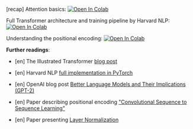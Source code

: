 [recap] Attention basics:
[![Open In Colab](https://colab.research.google.com/assets/colab-badge.svg)](https://colab.research.google.com/github/ml-mipt/ml-mipt/blob/advanced/week03_NMT_and_attention/week03_extra_Attention_basics.ipynb)

Full Transformer architecture and training pipeline by Harvard NLP:
[![Open In Colab](https://colab.research.google.com/assets/colab-badge.svg)](https://colab.research.google.com/github/harvardnlp/annotated-transformer/blob/master/The%20Annotated%20Transformer.ipynb)

Understanding the positional encoding:
[![Open In Colab](https://colab.research.google.com/assets/colab-badge.svg)](https://colab.research.google.com/github/ml-mipt/ml-mipt/blob/advanced/week04_Transformer/week04_positional_encoding_carriers.ipynb)



__Further readings__:
* [en] The Illustrated Transformer [blog post](https://jalammar.github.io/illustrated-transformer/)

* [en] Harvard NLP [full implementation in PyTorch](http://nlp.seas.harvard.edu/2018/04/03/attention.html)

* [en] OpenAI blog post [Better Language Models
and Their Implications (GPT-2)](https://openai.com/blog/better-language-models/)

* [en] Paper describing positional encoding ["Convolutional Sequence to Sequence Learning"](https://arxiv.org/pdf/1705.03122)

* [en] Paper presenting [Layer Normalization](https://arxiv.org/abs/1607.06450)